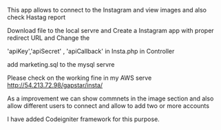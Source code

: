 This app allows to connect to the Instagram and view images and also check Hastag report



Download file to the local servre and Create a Instagram app with proper redirect URL and Change the 

'apiKey','apiSecret'   , 'apiCallback' in Insta.php in Controller 

add marketing.sql to the mysql servre


Please check on the working fine in my AWS serve http://54.213.72.98/gapstar/insta/



As a improvement we can show commnets in the image section and also allow different users to connect and allow to add two or more accounts


I have added Codeigniter framework for this purpose.
